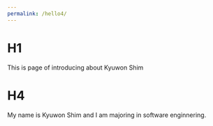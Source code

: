 ```yaml
---
permalink: /hello4/
---
```


# H1
This is page of introducing about Kyuwon Shim
# H4
My name is Kyuwon Shim and I am majoring in software enginnering.

